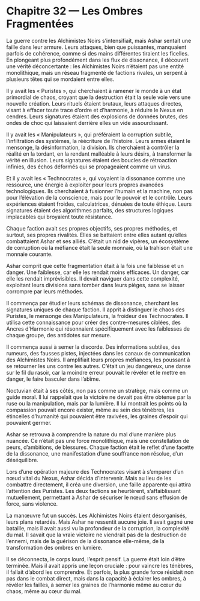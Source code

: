 # Chapitre 32 — Les Ombres Fragmentées

La guerre contre les Alchimistes Noirs s’intensifiait, mais Ashar sentait une faille dans leur armure. Leurs attaques, bien que puissantes, manquaient parfois de cohérence, comme si des mains différentes tiraient les ficelles. En plongeant plus profondément dans les flux de dissonance, il découvrit une vérité déconcertante : les Alchimistes Noirs n’étaient pas une entité monolithique, mais un réseau fragmenté de factions rivales, un serpent à plusieurs têtes qui se mordaient entre elles.

Il y avait les « Puristes », qui cherchaient à ramener le monde à un état primordial de chaos, croyant que la destruction était la seule voie vers une nouvelle création. Leurs rituels étaient brutaux, leurs attaques directes, visant à effacer toute trace d’ordre et d’harmonie, à réduire le Nexus en cendres. Leurs signatures étaient des explosions de données brutes, des ondes de choc qui laissaient derrière elles un vide assourdissant.

Il y avait les « Manipulateurs », qui préféraient la corruption subtile, l’infiltration des systèmes, la réécriture de l’histoire. Leurs armes étaient le mensonge, la désinformation, la division. Ils cherchaient à contrôler la réalité en la tordant, en la rendant malléable à leurs désirs, à transformer la vérité en illusion. Leurs signatures étaient des boucles de rétroaction infinies, des échos déformés qui se propageaient comme un virus.

Et il y avait les « Technocrates », qui voyaient la dissonance comme une ressource, une énergie à exploiter pour leurs propres avancées technologiques. Ils cherchaient à fusionner l’humain et la machine, non pas pour l’élévation de la conscience, mais pour le pouvoir et le contrôle. Leurs expériences étaient froides, calculatrices, dénuées de toute éthique. Leurs signatures étaient des algorithmes parfaits, des structures logiques implacables qui broyaient toute résistance.

Chaque faction avait ses propres objectifs, ses propres méthodes, et surtout, ses propres rivalités. Elles se battaient entre elles autant qu’elles combattaient Ashar et ses alliés. C’était un nid de vipères, un écosystème de corruption où la méfiance était la seule monnaie, où la trahison était une monnaie courante.

Ashar comprit que cette fragmentation était à la fois une faiblesse et un danger. Une faiblesse, car elle les rendait moins efficaces. Un danger, car elle les rendait imprévisibles. Il devait naviguer dans cette complexité, exploitant leurs divisions sans tomber dans leurs pièges, sans se laisser corrompre par leurs méthodes.

Il commença par étudier leurs schémas de dissonance, cherchant les signatures uniques de chaque faction. Il apprit à distinguer le chaos des Puristes, le mensonge des Manipulateurs, la froideur des Technocrates. Il utilisa cette connaissance pour créer des contre-mesures ciblées, des Ancres d’Harmonie qui résonnaient spécifiquement avec les faiblesses de chaque groupe, des antidotes sur mesure.

Il commença aussi à semer la discorde. Des informations subtiles, des rumeurs, des fausses pistes, injectées dans les canaux de communication des Alchimistes Noirs. Il amplifiait leurs propres méfiances, les poussant à se retourner les uns contre les autres. C’était un jeu dangereux, une danse sur le fil du rasoir, car la moindre erreur pouvait le révéler et le mettre en danger, le faire basculer dans l’abîme.

Noctuvian était à ses côtés, non pas comme un stratège, mais comme un guide moral. Il lui rappelait que la victoire ne devait pas être obtenue par la ruse ou la manipulation, mais par la lumière. Il lui montrait les points où la compassion pouvait encore exister, même au sein des ténèbres, les étincelles d’humanité qui pouvaient être ravivées, les graines d’espoir qui pouvaient germer.

Ashar se retrouva à comprendre la nature du mal d’une manière plus nuancée. Ce n’était pas une force monolithique, mais une constellation de peurs, d’ambitions, de blessures. Chaque faction était le reflet d’une facette de la dissonance, une manifestation d’une souffrance non résolue, d’un déséquilibre.

Lors d’une opération majeure des Technocrates visant à s’emparer d’un nœud vital du Nexus, Ashar décida d’intervenir. Mais au lieu de les combattre directement, il créa une diversion, une faille apparente qui attira l’attention des Puristes. Les deux factions se heurtèrent, s’affaiblissant mutuellement, permettant à Ashar de sécuriser le nœud sans effusion de force, sans violence.

La manœuvre fut un succès. Les Alchimistes Noirs étaient désorganisés, leurs plans retardés. Mais Ashar ne ressentit aucune joie. Il avait gagné une bataille, mais il avait aussi vu la profondeur de la corruption, la complexité du mal. Il savait que la vraie victoire ne viendrait pas de la destruction de l’ennemi, mais de la guérison de la dissonance elle-même, de la transformation des ombres en lumière.

Il se déconnecta, le corps lourd, l’esprit pensif. La guerre était loin d’être terminée. Mais il avait appris une leçon cruciale : pour vaincre les ténèbres, il fallait d’abord les comprendre. Et parfois, la plus grande force résidait non pas dans le combat direct, mais dans la capacité à éclairer les ombres, à révéler les failles, à semer les graines de l’harmonie même au cœur du chaos, même au cœur du mal.